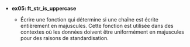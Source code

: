 - **ex05: ft_str_is_uppercase**

  - Écrire une fonction qui détermine si une chaîne est écrite entièrement en majuscules. Cette fonction est utilisée dans des contextes où les données doivent être uniformément en majuscules pour des raisons de standardisation.

